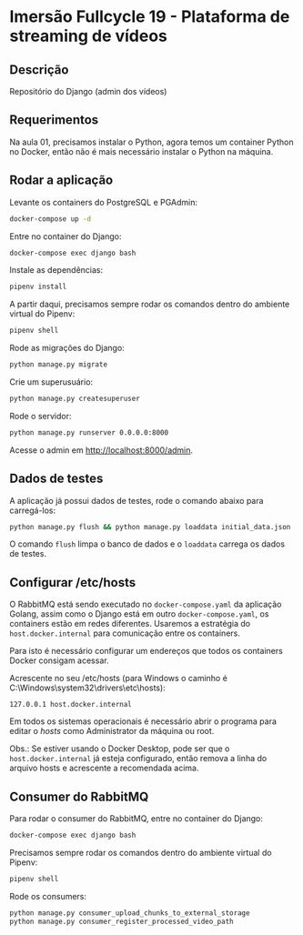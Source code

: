 # Imersão Fullcycle 19 - Plataforma de streaming de vídeos

## Descrição

Repositório do Django (admin dos vídeos)

## Requerimentos

Na aula 01, precisamos instalar o Python, agora temos um container Python no Docker, então não é mais necessário instalar o Python na máquina.

## Rodar a aplicação

Levante os containers do PostgreSQL e PGAdmin:

```bash
docker-compose up -d
```

Entre no container do Django:

```bash
docker-compose exec django bash
```

Instale as dependências:

```bash
pipenv install
```

A partir daqui, precisamos sempre rodar os comandos dentro do ambiente virtual do Pipenv:

```bash
pipenv shell
```

Rode as migrações do Django:

```bash
python manage.py migrate
```

Crie um superusuário:

```bash
python manage.py createsuperuser
```

Rode o servidor:

```bash
python manage.py runserver 0.0.0.0:8000
```

Acesse o admin em [http://localhost:8000/admin]().

## Dados de testes

A aplicação já possui dados de testes, rode o comando abaixo para carregá-los:

```bash
python manage.py flush && python manage.py loaddata initial_data.json
```

O comando `flush` limpa o banco de dados e o `loaddata` carrega os dados de testes.

## Configurar /etc/hosts

O RabbitMQ está sendo executado no `docker-compose.yaml` da aplicação Golang, assim como o Django está em outro `docker-compose.yaml`, os containers estão em redes diferentes.
Usaremos a estratégia do `host.docker.internal` para comunicação entre os containers.

Para isto é necessário configurar um endereços que todos os containers Docker consigam acessar.

Acrescente no seu /etc/hosts (para Windows o caminho é C:\Windows\system32\drivers\etc\hosts):

```
127.0.0.1 host.docker.internal
```

Em todos os sistemas operacionais é necessário abrir o programa para editar o _hosts_ como Administrator da máquina ou root.

Obs.: Se estiver usando o Docker Desktop, pode ser que o `host.docker.internal` já esteja configurado, então remova a linha do arquivo hosts e acrescente a recomendada acima.

## Consumer do RabbitMQ

Para rodar o consumer do RabbitMQ, entre no container do Django:

```bash
docker-compose exec django bash
```

Precisamos sempre rodar os comandos dentro do ambiente virtual do Pipenv:

```bash
pipenv shell
```

Rode os consumers:

```bash
python manage.py consumer_upload_chunks_to_external_storage
python manage.py consumer_register_processed_video_path
```
